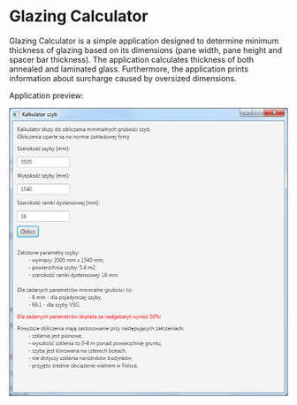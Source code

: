# Glazing Calculator
Glazing Calculator is a simple application designed to determine minimum thickness of glazing based on its dimensions (pane width, pane height and spacer bar thickness). The application calculates thickness of both annealed and laminated glass. Furthermore, the application prints information about surcharge caused by oversized dimensions.

Application preview:

![alt text](https://raw.githubusercontent.com/migarn/javaFX-glazing-calculator/master/GlazingCalculator.png)

